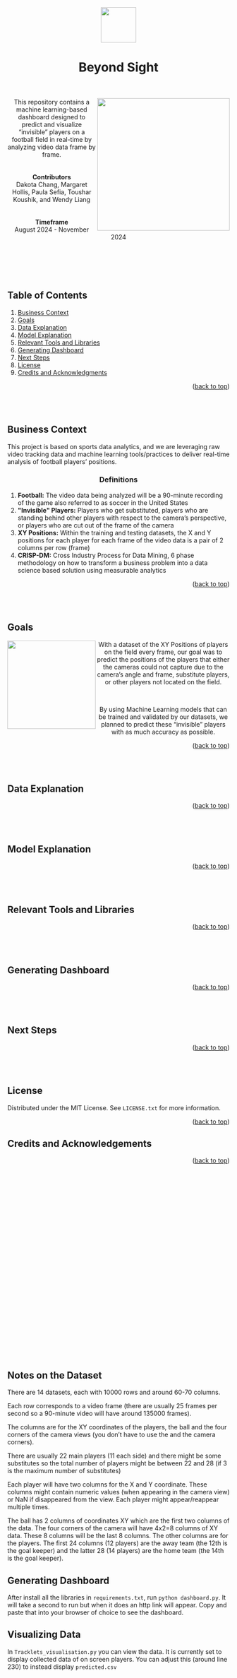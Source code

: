 <!-- HEADER -->
<div align="center">
  <!-- Source: https://tenor.com/view/football-soccer-ball-goal-golazo-gif-21897044 -->
  <img src="https://github.com/user-attachments/assets/d03a49d5-8eb5-440b-bc9d-75f4eabffde4" height=80>
  <h1>
    Beyond Sight
    <br><br>
  </h1>
</div>

<!-- DESCRIPTION -->
<img align=right src="https://github.com/user-attachments/assets/04f8bc7a-f4f5-44e5-9215-dd0752474c62" height=300>

<div align="center">
  This repository contains a machine learning-based dashboard designed to predict and visualize “invisible” players on a football field in real-time by analyzing video data frame by frame.
  <br><br><br>
  <strong>Contributors</strong>
  <br>
  Dakota Chang, Margaret Hollis, Paula Sefia, Toushar Koushik, and Wendy Liang
  <br><br><br>
  <strong>Timeframe</strong>
  <br>
  August 2024 - November 2024
</div>

<br><br><br><br>

<!-- TABLE OF CONTENTS -->
<h2>Table of Contents</h2>
<ol>
  <li><a href="#business-context">Business Context</a></li>
  <li><a href="#goals">Goals</a></li>
  <li><a href="#data-explanation">Data Explanation</a></li>
  <li><a href="#model-explanation">Model Explanation</a></li>
  <li><a href="#relevant-tools-and-libraries">Relevant Tools and Libraries</a></li>
  <li><a href="#generating-dashboard">Generating Dashboard</a></li>
  <li><a href="#next-steps">Next Steps</a></li>
  <li><a href="#license">License</a></li>
  <li><a href="#credits-and-acknowledgements">Credits and Acknowledgments</a></li>
</ol>

<p align="right">(<a href="https://github.com/NeoViews/BeyondSight/tree/main?tab=readme-ov-file#----beyond-sight------">back to top</a>)</p>

<br><br>

<!-- BUSINESS CONTEXT -->
## Business Context

This project is based on sports data analytics, and we are leveraging raw video tracking data and machine learning tools/practices to deliver real-time analysis of football players’ positions.
<br>
<h3 align=center>Definitions</h3>
<ol>
    <li><strong>Football:</strong> The video data being analyzed will be a 90-minute recording of the game also referred to as soccer in the United States</li>
    <li><strong>"Invisible" Players:</strong> Players who get substituted, players who are standing behind other players with respect to the camera’s perspective, or players who are cut out of the frame of the camera</li>
    <li><strong>XY Positions:</strong> Within the training and testing datasets, the X and Y positions for each player for each frame of the video data is a pair of 2 columns per row (frame)</li>
    <li><strong>CRISP-DM:</strong> Cross Industry Process for Data Mining, 6 phase methodology on how to transform a business problem into a data science based solution using measurable analytics</li>
  </ol>

<p align="right">(<a href="https://github.com/NeoViews/BeyondSight/tree/main?tab=readme-ov-file#----beyond-sight------">back to top</a>)</p>

<br><br>

<!-- GOALS -->
## Goals

<img align=left height=200 src="https://github.com/user-attachments/assets/a425b070-0f1e-4b8d-83c5-54a7b5a39aad">

<p align=center> With a dataset of the XY Positions of players on the field every frame, our goal was to predict the positions of the players that either the cameras could not capture due to the camera’s angle and frame, substitute players, or other players not located on the field.</p>

<br>
  
<p align=center> By using Machine Learning models that can be trained and validated by our datasets, we planned to predict these “invisible” players with as much accuracy as possible.</p>

<p align="right">(<a href="https://github.com/NeoViews/BeyondSight/tree/main?tab=readme-ov-file#----beyond-sight------">back to top</a>)</p>

<br><br>

<!-- DATA EXPLANATION -->
## Data Explanation



<p align="right">(<a href="https://github.com/NeoViews/BeyondSight/tree/main?tab=readme-ov-file#----beyond-sight------">back to top</a>)</p>
<br><br>

<!-- MODEL EXPLANATION -->
## Model Explanation



<p align="right">(<a href="https://github.com/NeoViews/BeyondSight/tree/main?tab=readme-ov-file#----beyond-sight------">back to top</a>)</p>
<br><br>

<!-- RELEVANT TOOLS AND LIBRARIES -->
## Relevant Tools and Libraries



<p align="right">(<a href="https://github.com/NeoViews/BeyondSight/tree/main?tab=readme-ov-file#----beyond-sight------">back to top</a>)</p>
<br><br>

<!-- GENERATING DASHBOARD -->
## Generating Dashboard



<p align="right">(<a href="https://github.com/NeoViews/BeyondSight/tree/main?tab=readme-ov-file#----beyond-sight------">back to top</a>)</p>
<br><br>

<!-- NEXT STEPS -->
## Next Steps



<p align="right">(<a href="https://github.com/NeoViews/BeyondSight/tree/main?tab=readme-ov-file#----beyond-sight------">back to top</a>)</p>
<br><br>

<!-- LICENSE -->
## License

Distributed under the MIT License. See `LICENSE.txt` for more information.

<p align="right">(<a href="https://github.com/NeoViews/BeyondSight/tree/main?tab=readme-ov-file#----beyond-sight------">back to top</a>)</p>


<!-- CREDITS AND ACKNOWLEDGEMENTS -->
## Credits and Acknowledgements



<p align="right">(<a href="https://github.com/NeoViews/BeyondSight/tree/main?tab=readme-ov-file#----beyond-sight------">back to top</a>)</p>
<br><br>













<br><br><br><br><br><br><br><br><br><br><br><br><br><br><br><br><br><br><br><br><br><br>

## Notes on the Dataset

There are 14 datasets, each with 10000 rows and around 60-70 columns.

Each row corresponds to a video frame (there are usually 25 frames per second so a 90-minute video will have around 135000 frames).

The columns are for the XY coordinates of the players, the ball and the four corners of the camera views (you don’t have to use the and the camera corners).

There are usually 22 main players (11 each side) and there might be some substitutes so the total number of players might be between 22 and 28 (if 3 is the maximum number of substitutes)

Each player will have two columns for the X and Y coordinate. These columns might contain numeric values (when appearing in the camera view) or NaN if disappeared from the view. Each player might appear/reappear multiple times.

The ball has 2 columns of coordinates XY which are the first two columns of the data. The four corners of the camera will have 4x2=8 columns of XY data. These 8 columns will be the last 8 columns. The other columns are for the players. The first 24 columns (12 players) are the away team (the 12th is the goal keeper) and the latter 28 (14 players) are the home team (the 14th is the goal keeper).

## Generating Dashboard

After install all the libraries in `requirements.txt`, run `python dashboard.py`. It will take a second to run but when it does an http link will appear. Copy and paste that into your browser of choice to see the dashboard.

## Visualizing Data

In `Tracklets_visualisation.py` you can view the data. It is currently set to display collected data of on screen players. You can adjust this (around line 230) to instead display `predicted.csv`

